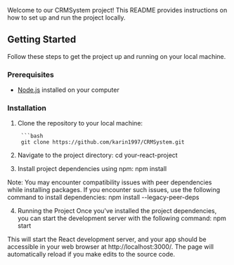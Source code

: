 Welcome to our CRMSystem project! This README provides instructions on how to set up and run the project locally.

## Getting Started

Follow these steps to get the project up and running on your local machine.

### Prerequisites

- [Node.js](https://nodejs.org/) installed on your computer

### Installation

1. Clone the repository to your local machine:

        ```bash
        git clone https://github.com/karin1997/CRMSystem.git

2. Navigate to the project directory:
        cd your-react-project

3. Install project dependencies using npm:
        npm install

Note: You may encounter compatibility issues with peer dependencies while installing packages. If you encounter such issues, use the following command to install dependencies:
        npm install --legacy-peer-deps

4. Running the Project
Once you've installed the project dependencies, you can start the development server with the following command:
        npm start


This will start the React development server, and your app should be accessible in your web browser at http://localhost:3000/. The page will automatically reload if you make edits to the source code.
